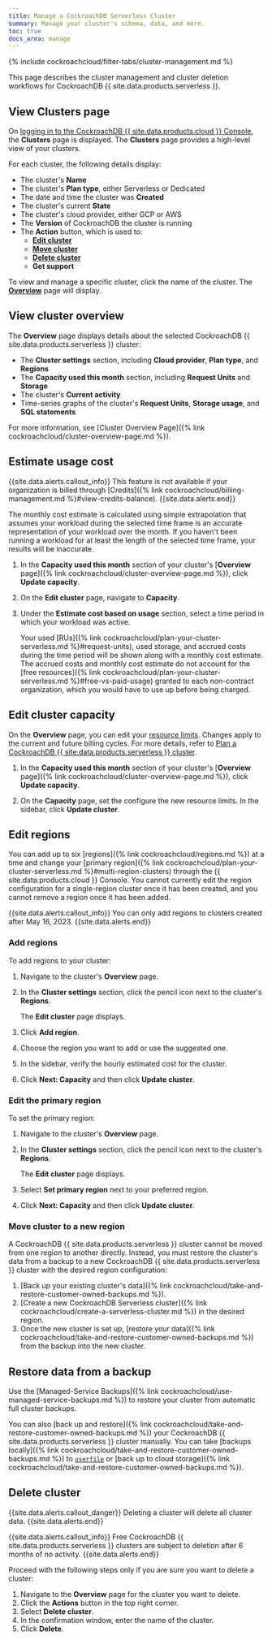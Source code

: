```yaml
---
title: Manage a CockroachDB Serverless Cluster
summary: Manage your cluster's schema, data, and more.
toc: true
docs_area: manage
---
```


{% include cockroachcloud/filter-tabs/cluster-management.md %}

This page describes the cluster management and cluster deletion workflows for CockroachDB {{ site.data.products.serverless }}.

## View Clusters page

On [logging in to the CockroachDB {{ site.data.products.cloud }} Console](https://cockroachlabs.cloud/), the **Clusters** page is displayed. The **Clusters** page provides a high-level view of your clusters.

For each cluster, the following details display:

- The cluster's **Name**
- The cluster's **Plan type**, either Serverless or Dedicated
- The date and time the cluster was **Created**
- The cluster's current **State**
- The cluster's cloud provider, either GCP or AWS
- The **Version** of CockroachDB the cluster is running
- The **Action** button, which is used to:
    - [**Edit cluster**](#edit-cluster-capacity)
    - [**Move cluster**](https://www.cockroachlabs.com/docs/cockroachcloud/folders#move-a-cluster-into-or-out-of-a-folder)
    - [**Delete cluster**](#delete-cluster)
    - **Get support**

To view and manage a specific cluster, click the name of the cluster. The [**Overview**](#view-cluster-overview) page will display.

## View cluster overview

The **Overview** page displays details about the selected CockroachDB {{ site.data.products.serverless }} cluster:

- The **Cluster settings** section, including **Cloud provider**, **Plan type**, and **Regions**
- The **Capacity used this month** section, including **Request Units** and **Storage**
- The cluster's **Current activity**
- Time-series graphs of the cluster's **Request Units**, **Storage usage**, and **SQL statements**

For more information, see [Cluster Overview Page]({% link cockroachcloud/cluster-overview-page.md %}).

## Estimate usage cost

{{site.data.alerts.callout_info}}
This feature is not available if your organization is billed through [Credits]({% link cockroachcloud/billing-management.md %}#view-credits-balance).
{{site.data.alerts.end}}

The monthly cost estimate is calculated using simple extrapolation that assumes your workload during the selected time frame is an accurate representation of your workload over the month. If you haven't been running a workload for at least the length of the selected time frame, your results will be inaccurate.

1. In the **Capacity used this month** section of your cluster's [**Overview** page]({% link cockroachcloud/cluster-overview-page.md %}), click **Update capacity**.
1. On the **Edit cluster** page, navigate to **Capacity**.
1. Under the **Estimate cost based on usage** section, select a time period in which your workload was active.

    Your used [RUs]({% link cockroachcloud/plan-your-cluster-serverless.md %}#request-units), used storage, and accrued costs during the time period will be shown along with a monthly cost estimate. The accrued costs and monthly cost estimate do not account for the [free resources]({% link cockroachcloud/plan-your-cluster-serverless.md %}#free-vs-paid-usage) granted to each non-contract organization, which you would have to use up before being charged.

## Edit cluster capacity

On the **Overview** page, you can edit your [resource limits](https://www.cockroachlabs.com/docs/{{site.current_cloud_version}}/architecture/glossary#resource-limits). Changes apply to the current and future billing cycles. For more details, refer to [Plan a CockroachDB {{ site.data.products.serverless }} cluster](plan-your-cluster-serverless.html).

1. In the **Capacity used this month** section of your cluster's [**Overview** page]({% link cockroachcloud/cluster-overview-page.md %}), click **Update capacity**.

1. On the **Capacity** page, set the configure the new resource limits. In the sidebar, click **Update cluster**.

## Edit regions

You can add up to six [regions]({% link cockroachcloud/regions.md %}) at a time and change your [primary region]({% link cockroachcloud/plan-your-cluster-serverless.md %}#multi-region-clusters) through the {{ site.data.products.cloud }} Console. You cannot currently edit the region configuration for a single-region cluster once it has been created, and you cannot remove a region once it has been added.

{{site.data.alerts.callout_info}}
You can only add regions to clusters created after May 16, 2023.
{{site.data.alerts.end}}

### Add regions

To add regions to your cluster:

1. Navigate to the cluster's **Overview** page.
1. In the **Cluster settings** section, click the pencil icon next to the cluster's **Regions**.

    The **Edit cluster** page displays.

1. Click **Add region**.
1. Choose the region you want to add or use the suggested one.
1. In the sidebar, verify the hourly estimated cost for the cluster.
1. Click **Next: Capacity** and then click **Update cluster**.

### Edit the primary region

To set the primary region:

1. Navigate to the cluster's **Overview** page.
1. In the **Cluster settings** section, click the pencil icon next to the cluster's **Regions**.

    The **Edit cluster** page displays.

1. Select **Set primary region** next to your preferred region.
1. Click **Next: Capacity** and then click **Update cluster**.

### Move cluster to a new region

A CockroachDB {{ site.data.products.serverless }} cluster cannot be moved from one region to another directly. Instead, you must restore the cluster's data from a backup to a new CockroachDB {{ site.data.products.serverless }} cluster with the desired region configuration:

1. [Back up your existing cluster's data]({% link cockroachcloud/take-and-restore-customer-owned-backups.md %}).
1. [Create a new CockroachDB Serverless cluster]({% link cockroachcloud/create-a-serverless-cluster.md %}) in the desired region.
1. Once the new cluster is set up, [restore your data]({% link cockroachcloud/take-and-restore-customer-owned-backups.md %}) from the backup into the new cluster.

## Restore data from a backup

Use the [Managed-Service Backups]({% link cockroachcloud/use-managed-service-backups.md %}) to restore your cluster from automatic full cluster backups.

You can also [back up and restore]({% link cockroachcloud/take-and-restore-customer-owned-backups.md %}) your CockroachDB {{ site.data.products.serverless }} cluster manually. You can take [backups locally]({% link cockroachcloud/take-and-restore-customer-owned-backups.md %}) to [`userfile`](https://www.cockroachlabs.com/docs/{{site.current_cloud_version}}/use-userfile-storage) or [back up to cloud storage]({% link cockroachcloud/take-and-restore-customer-owned-backups.md %}).

## Delete cluster

{{site.data.alerts.callout_danger}}
Deleting a cluster will delete all cluster data.
{{site.data.alerts.end}}

{{site.data.alerts.callout_info}}
Free CockroachDB {{ site.data.products.serverless }} clusters are subject to deletion after 6 months of no activity.
{{site.data.alerts.end}}

Proceed with the following steps only if you are sure you want to delete a cluster:

1. Navigate to the **Overview** page for the cluster you want to delete.
1. Click the **Actions** button in the top right corner.
1. Select **Delete cluster**.
1. In the confirmation window, enter the name of the cluster.
1. Click **Delete**.

